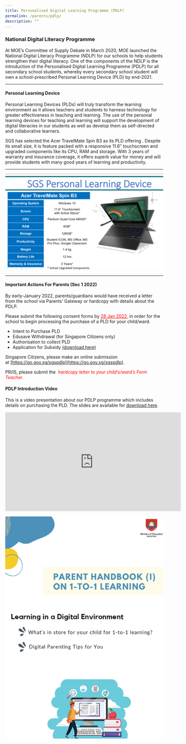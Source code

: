 ```yaml
---
title: Personalised Digital Learning Programme (PDLP)
permalink: /parents/pdlp/
description: ""
---
```

### National Digital Literacy Programme


At MOE’s Committee of Supply Debate in March 2020, MOE launched the National Digital Literacy Programme (NDLP) for our schools to help students strengthen their digital literacy. One of the components of the NDLP is the introduction of the Personalised Digital Learning Programme (PDLP) for all secondary school students, whereby every secondary school student will own a school-prescribed Personal Learning Device (PLD) by end-2021. 

* * *

#### Personal Learning Device

Personal Learning Devices (PLDs) will truly transform the learning environment as it allows teachers and students to harness technology for greater effectiveness in teaching and learning. The use of the personal learning devices for teaching and learning will support the development of digital literacies in our students as well as develop them as self-directed and collaborative learners.

SGS has selected the Acer TravelMate Spin B3 as its PLD offering . Despite its small size, it is feature packed with a responsive 11.6″ touchscreen and upgraded components like its CPU, RAM and storage. With 3 years of warranty and insurance coverage, it offers superb value for money and will provide students with many good years of learning and productivity.

* * *
![](/images/PDLP/Capture-1536x935.png)
* * *

#### Important Actions For Parents (Sec 1 2022)

By early-January 2022, parents/guardians would have received a letter from the school via Parents’ Gateway or hardcopy with details about the PDLP.

Please submit the following consent forms by <span style="color: red"><u>28 Jan 2022 </u></span> in order for the school to begin processing the purchase of a PLD for your child/ward.

*   Intent to Purchase PLD
*   Edusave Withdrawal (for Singapore Citizens only)
*   Authorisation to collect PLD
*   Application for Subsidy [(download here)](https://go.gov.sg/application-for-subsidy-pdlp) 

Singapore Citizens, please make an online submission at [https://go.gov.sg/sgspdlp](https://go.gov.sg/sgspdlp).

PR/IS, please submit the <span style="color: red"><i> hardcopy letter to your child’s/ward’s Form Teacher. </i></span>

#### PDLP Introduction Video

This is a video presentation about our PDLP programme which includes details on purchasing the PLD. The slides are available for [download here](https://www.sgs.edu.sg/wp-content/uploads/2022/01/Sec-1-NDLP-Briefing-for-Parents-2022.pdf).

<iframe width="560" height="315" src="https://www.youtube.com/embed/irEmIsr6-lQ" title="YouTube video player" frameborder="0" allow="accelerometer; autoplay; clipboard-write; encrypted-media; gyroscope; picture-in-picture" allowfullscreen></iframe>


![](/images/PDLP/Capture.png)